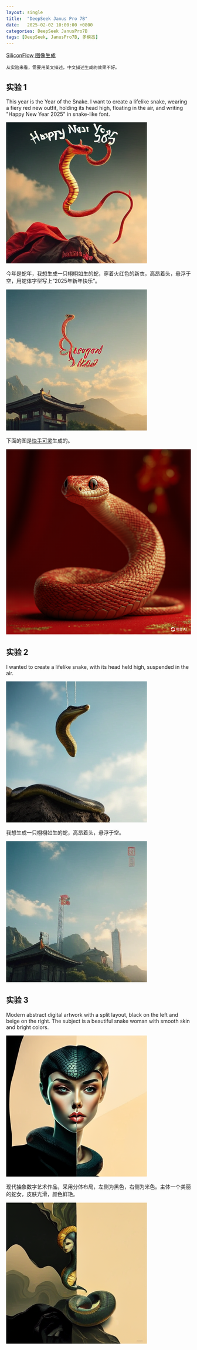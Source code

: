 ```yaml
---
layout: single
title:  "DeepSeek Janus Pro 7B"
date:   2025-02-02 10:00:00 +0800
categories: DeepSeek JanusPro7B
tags: [DeepSeek, JanusPro7B, 多模态]
---
```


[SiliconFlow 图像生成](https://cloud.siliconflow.cn/playground/image)

`从实验来看，需要用英文描述，中文描述生成的效果不好。`

## 实验 1

This year is the Year of the Snake. I want to create a lifelike snake, wearing a fiery red new outfit, holding its head high, floating in the air, and writing "Happy New Year 2025" in snake-like font.

![](/images/2025/Janus-Pro-7B/Snake1.png)

今年是蛇年，我想生成一只栩栩如生的蛇，穿着火红色的新衣，高昂着头，悬浮于空，用蛇体字型写上“2025年新年快乐”。

![](/images/2025/Janus-Pro-7B/Snake2.png)

下面的图是[快手可灵](https://klingai.kuaishou.com/text-to-image/)生成的。

![](/images/2025/Janus-Pro-7B/Snake_keling.png)

## 实验 2

I wanted to create a lifelike snake, with its head held high, suspended in the air.

![](/images/2025/Janus-Pro-7B/Snake3.png)

我想生成一只栩栩如生的蛇，高昂着头，悬浮于空。

![](/images/2025/Janus-Pro-7B/Snake4.png)


## 实验 3

Modern abstract digital artwork with a split layout, black on the left and beige on the right. The subject is a beautiful snake woman with smooth skin and bright colors.

![](/images/2025/Janus-Pro-7B/Snake5.png)

现代抽象数字艺术作品，采用分体布局，左侧为黑色，右侧为米色。主体一个美丽的蛇女，皮肤光滑，颜色鲜艳。

![](/images/2025/Janus-Pro-7B/Snake6.png)
